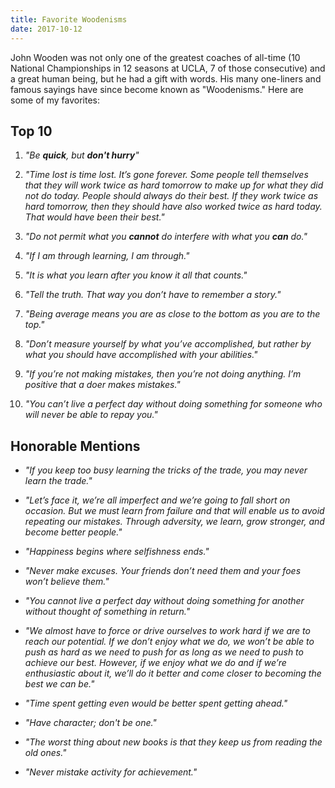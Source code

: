 ```yaml
---
title: Favorite Woodenisms
date: 2017-10-12
---
```


John Wooden was not only one of the greatest coaches of all-time (10 National Championships in 12 seasons at UCLA, 7 of those consecutive) and a great human being, but he had a gift with words. His many one-liners and famous sayings have since become known as "Woodenisms." Here are some of my favorites:

## Top 10

1. *"Be **quick**, but **don't hurry**"*

2. *"Time lost is time lost. It’s gone forever. Some people tell themselves that they will work twice as hard tomorrow to make up for what they did not do today. People should always do their best. If they work twice as hard tomorrow, then they should have also worked twice as hard today. That would have been their best."*

3. *"Do not permit what you **cannot** do interfere with what you **can** do."*

4. *"If I am through learning, I am through."*

5. *"It is what you learn after you know it all that counts."*

6. *"Tell the truth. That way you don’t have to remember a story."*

7. *"Being average means you are as close to the bottom as you are to the top."*

8. *"Don’t measure yourself by what you’ve accomplished, but rather by what you should have accomplished with your abilities."*

9. *"If you’re not making mistakes, then you’re not doing anything. I’m positive that a doer makes mistakes."*

10. *"You can’t live a perfect day without doing something for someone who will never be able to repay you."*

## Honorable Mentions
- *"If you keep too busy learning the tricks of the trade, you may never learn the trade."*

- *"Let’s face it, we’re all imperfect and we’re going to fall short on occasion. But we must learn from failure and that will enable us to avoid repeating our mistakes. Through adversity, we learn, grow stronger, and become better people."*

- *"Happiness begins where selfishness ends."*

- *"Never make excuses. Your friends don’t need them and your foes won’t believe them."*

- *"You cannot live a perfect day without doing something for another without thought of something in return."*

- *"We almost have to force or drive ourselves to work hard if we are to reach our potential. If we don’t enjoy what we do, we won’t be able to push as hard as we need to push for as long as we need to push to achieve our best. However, if we enjoy what we do and if we’re enthusiastic about it, we’ll do it better and come closer to becoming the best we can be."*

- *"Time spent getting even would be better spent getting ahead."*

- *"Have character; don't be one."*

- *"The worst thing about new books is that they keep us from reading the old ones."*

- *"Never mistake activity for achievement."*